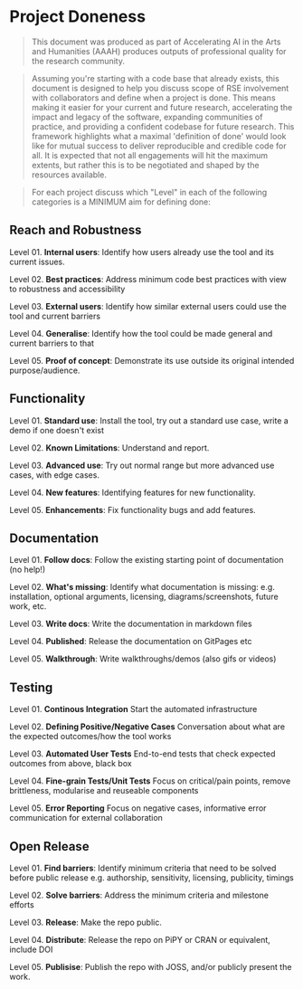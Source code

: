 # Project Doneness

> This document was produced as part of Accelerating AI in the Arts and Humanities (AAAH) produces outputs of professional quality for the research community.

> Assuming you're starting with a code base that already exists, this document is designed to help you discuss scope of RSE involvement
> with collaborators and define when a project is done.
> This means making it easier for your current and future research, accelerating the impact and legacy of the software,
> expanding communities of practice, and providing a confident codebase for future research.
> This framework highlights what a maximal 'definition of done' would look like for mutual success to deliver reproducible and
> credible code for all. It is expected that not all engagements will hit the maximum extents, but rather this is to be negotiated
> and shaped by the resources available.

>For each project discuss which "Level" in each of the following categories is a MINIMUM aim for defining done:

## Reach and Robustness

Level 01. **Internal users**: Identify how users already use the tool and its current issues.

Level 02. **Best practices**: Address minimum code best practices with view to robustness and accessibility

Level 03. **External users**: Identify how similar external users could use the tool and current barriers

Level 04. **Generalise**: Identify how the tool could be made general and current barriers to that

Level 05. **Proof of concept**: Demonstrate its use outside its original intended purpose/audience.

## Functionality

Level 01. **Standard use**: Install the tool, try out a standard use case, write a demo if one doesn't exist

Level 02. **Known Limitations**: Understand and report.

Level 03. **Advanced use**: Try out normal range but more advanced use cases, with edge cases.

Level 04. **New features**: Identifying features for new functionality.

Level 05. **Enhancements**: Fix functionality bugs and add features.

## Documentation

Level 01. **Follow docs**: Follow the existing starting point of documentation (no help!)

Level 02. **What's missing**: Identify what documentation is missing: e.g. installation, optional arguments, licensing, diagrams/screenshots, future work, etc.

Level 03. **Write docs**: Write the documentation in markdown files

Level 04. **Published**: Release the documentation on GitPages etc

Level 05. **Walkthrough**: Write walkthroughs/demos (also gifs or videos)

## Testing

Level 01. **Continous Integration** Start the automated infrastructure

Level 02. **Defining Positive/Negative Cases** Conversation about what are the expected outcomes/how the tool works

Level 03. **Automated User Tests** End-to-end tests that check expected outcomes from above, black box

Level 04. **Fine-grain Tests/Unit Tests** Focus on critical/pain points, remove brittleness, modularise and reuseable components

Level 05. **Error Reporting** Focus on negative cases, informative error communication for external collaboration

## Open Release

Level 01. **Find barriers**: Identify minimum criteria that need to be solved before public release e.g. authorship, sensitivity, licensing, publicity, timings

Level 02. **Solve barriers**: Address the minimum criteria and milestone efforts

Level 03. **Release**: Make the repo public.

Level 04. **Distribute**: Release the repo on PiPY or CRAN or equivalent, include DOI

Level 05. **Publisise**: Publish the repo with JOSS, and/or publicly present the work.

